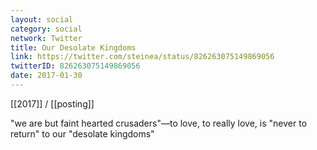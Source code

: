 ```yaml
---
layout: social
category: social
network: Twitter
title: Our Desolate Kingdoms
link: https://twitter.com/steinea/status/826263075149869056
twitterID: 826263075149869056
date: 2017-01-30
---
```


[[2017]] / [[posting]]

"we are but faint hearted crusaders"—to love, to really love, is "never to return" to our "desolate kingdoms"
